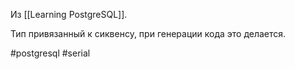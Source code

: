 Из [[Learning PostgreSQL]].

Тип привязанный к сиквенсу, при генерации кода это делается.

#postgresql #serial